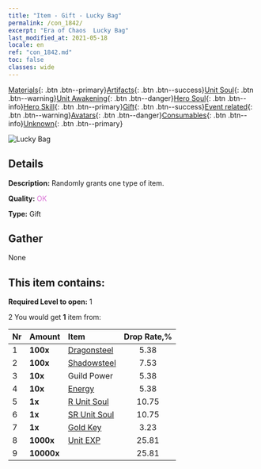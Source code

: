 ```yaml
---
title: "Item - Gift - Lucky Bag"
permalink: /con_1842/
excerpt: "Era of Chaos  Lucky Bag"
last_modified_at: 2021-05-18
locale: en
ref: "con_1842.md"
toc: false
classes: wide
---
```

 [Materials](/Items/){: .btn .btn--primary}[Artifacts](/Items/Artifacts/){: .btn .btn--success}[Unit Soul](/Items/UnitSoul/){: .btn .btn--warning}[Unit Awakening](/Items/UnitAwakening/){: .btn .btn--danger}[Hero Soul](/Items/HeroSoul/){: .btn .btn--info}[Hero Skill](/Items/HeroSkill/){: .btn .btn--primary}[Gift](/Items/Gift/){: .btn .btn--success}[Event related](/Items/Events/){: .btn .btn--warning}[Avatars](/Items/Avatars/){: .btn .btn--danger}[Consumables](/Items/Consumables/){: .btn .btn--info}[Unknown](/Items/Unknown/){: .btn .btn--primary}

 ![Lucky Bag](/images/t/i_907314.png)

## Details
 **Description:** Randomly grants one type of item.

 **Quality:** <span style="color: #DA70D6">OK</span>

 **Type:** Gift

## Gather

  None

## This item contains:

 **Required Level to open:** 1

 2 You would get **1** item  from:

  | Nr | Amount |     Item    | Drop Rate,% |
  |:---|:-------|:------------|:---------:|
  | 1 |  **100x** | [Dragonsteel](/Items/con_880/) | 5.38 | 
  | 2 |  **100x** | [Shadowsteel](/Items/con_881/) | 7.53 | 
  | 3 |  **10x** | Guild Power | 5.38 | 
  | 4 |  **10x** | [Energy](/Items/con_900/) | 5.38 | 
  | 5 |  **1x** | [R Unit Soul](/Items/con_533/) | 10.75 | 
  | 6 |  **1x** | [SR Unit Soul](/Items/con_534/) | 10.75 | 
  | 7 |  **1x** | [Gold Key](/Items/con_783/) | 3.23 | 
  | 8 |  **1000x** | [Unit EXP](/Items/con_902/) | 25.81 | 
  | 9 |  **10000x** | <i class="fas fa-coins"/> | 25.81 | 
